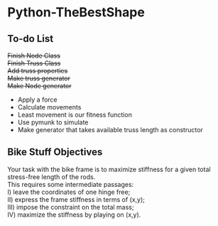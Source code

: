 # Python-TheBestShape

## To-do List
<s> Finish Node Class </s></br>
<s> Finish Truss Class </s></br>
<s> Add truss properties </s></br>
<s> Make truss generator </s></br>
<s> Make Node generator </s></br>
* Apply a force
* Calculate movements
* Least movement is our fitness function
* Use pymunk to simulate
* Make generator that takes available truss length as constructor


## Bike Stuff Objectives
Your task with the bike frame is to maximize stiffness for a given total stress-free length of the rods. </br>
This requires some intermediate passages: </br>
I) leave the coordinates of one hinge free; </br>
II) express the frame stiffness in terms of (x,y); </br>
III) impose the constraint on the total mass; </br>
IV) maximize the stiffness by playing on (x,y). </br>




